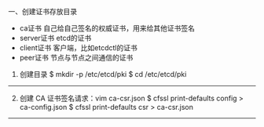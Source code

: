 一、创建证书存放目录
- ca证书        自己给自己签名的权威证书，用来给其他证书签名
- server证书    etcd的证书
- client证书    客户端，比如etcdctl的证书
- peer证书      节点与节点之间通信的证书

1. 创建目录
$ mkdir -p /etc/etcd/pki
$ cd /etc/etcd/pki
--- -------------------------------------------------------------------------------------

2. 创建 CA 证书签名请求：vim ca-csr.json
$ cfssl print-defaults config > ca-config.json
$ cfssl print-defaults csr > ca-csr.json
--- -------------------------------------------------------------------------------------